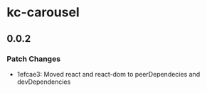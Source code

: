 # kc-carousel

## 0.0.2

### Patch Changes

- 1efcae3: Moved react and react-dom to peerDependecies and devDependencies
